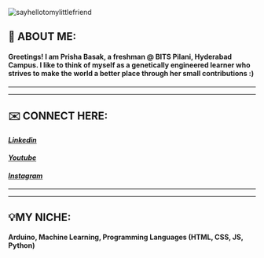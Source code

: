 ![sayhellotomylittlefriend](https://raw.githubusercontent.com/thomasync/thomasync/main/headergitdark.gif#gh-dark-mode-only)

## 👋 **ABOUT ME:**
#### Greetings! I am Prisha Basak, a freshman @ BITS Pilani, Hyderabad Campus. I like to think of myself as a genetically engineered learner who strives to make the world a better place through her small contributions :)
***
***
## ✉️ **CONNECT HERE:**
#### [_Linkedin_](https://www.linkedin.com/in/prisha-b-838754205)

#### [_Youtube_](https://www.youtube.com/channel/UCyzHMTmv9cSACIFGO39V0HQ)

#### [_Instagram_](https://www.instagram.com/p33_b33_n_j4y/)
***
***
## 💡**MY NICHE:**
#### Arduino, Machine Learning, Programming Languages (HTML, CSS, JS, Python) 

<!---
Prisha-Basak/Prisha-Basak is a ✨ special ✨ repository because its `README.md` (this file) appears on your GitHub profile.
You can click the Preview link to take a look at your changes.
--->
